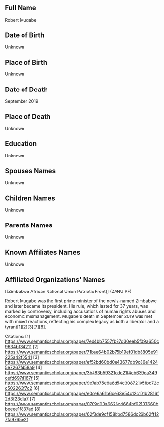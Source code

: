 ## Full Name
Robert Mugabe

## Date of Birth
Unknown

## Place of Birth
Unknown

## Date of Death
September 2019

## Place of Death
Unknown

## Education
Unknown

## Spouses Names
Unknown

## Children Names
Unknown

## Parents Names
Unknown

## Known Affiliates Names
Unknown

## Affiliated Organizations' Names
[[Zimbabwe African National Union Patriotic Front]] (ZANU PF)

Robert Mugabe was the first prime minister of the newly-named Zimbabwe and later became its president. His rule, which lasted for 37 years, was marked by controversy, including accusations of human rights abuses and economic mismanagement. Mugabe's death in September 2019 was met with mixed reactions, reflecting his complex legacy as both a liberator and a tyrant[1][2][3][7][8].

Citations:
[1] https://www.semanticscholar.org/paper/7ed4bb7557fb37d30eeb5f09a650c9634bf34211
[2] https://www.semanticscholar.org/paper/71bae64b02b75b19ef01db8805e91225a42f0541
[3] https://www.semanticscholar.org/paper/ef52bd60bd0e43677db9c86e14245e7267fd58a9
[4] https://www.semanticscholar.org/paper/3b483b59321ddc21f4cb639ca349cefd697d167f
[5] https://www.semanticscholar.org/paper/9e7ab75e6a8d54c30872105fbc72cc502263f7c2
[6] https://www.semanticscholar.org/paper/e0ce6a61b6ce63e54c12c101b2816f2d3f23c1a7
[7] https://www.semanticscholar.org/paper/0709d03a6626c4664bf92137660bbeeee1f837ad
[8] https://www.semanticscholar.org/paper/62f3de9cf158bbd7586dc26b62ff127fa9765e2f